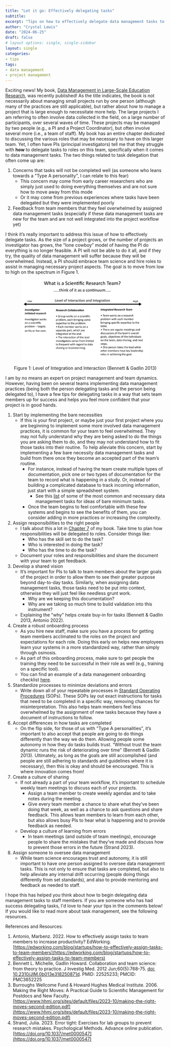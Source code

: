 ```yaml
---
title: "Let it go: Effectively delegating tasks"
subtitle: 
excerpt: "Tips on how to effectively delegate data management tasks to project team members."
author: "Crystal Lewis"
date: "2024-06-25"
draft: false
# layout options: single, single-sidebar
layout: single
categories:
- tips
tags:
- data management
- project management 
---
```


Exciting news! My book, [Data Management in Large-Scale Education Research](https://www.routledge.com/Data-Management-in-Large-Scale-Education-Research/Lewis/p/book/9781032622798), was recently published! As the title indicates, the book is not necessarily about managing small projects run by one person (although many of the practices are still applicable), but rather about how to manage a project that is large enough to necessitate more help. The large projects I am referring to often involve data collected in the field, on a large number of participants, over several waves of time. These projects may be managed by two people (e.g., a PI and a Project Coordinator), but often involve several more (i.e., a team of staff). My book has an entire chapter dedicated to discussing the various roles that may be necessary to have on this larger team. Yet, I often have PIs (principal investigators) tell me that they struggle with **how** to delegate tasks to roles on this team, specifically when it comes to data management tasks. The two things related to task delegation that often come up are:

1. Concerns that tasks will not be completed well (as someone who leans towards a "Type A personality", I can relate to this fear)
    - This concern may come from early career researchers who are simply just used to doing everything themselves and are not sure how to move away from this mode
    - Or it may come from previous experiences where tasks have been delegated but they were implemented poorly
2. Feedback from team members that they feel overwhelmed by assigned data management tasks (especially if these data management tasks are new for the team and are not well integrated into the project workflow yet)

I think it’s really important to address this issue of how to effectively delegate tasks. As the size of a project grows, or the number of projects an investigator has grows, the “lone cowboy” model of having the PI do everything is no longer feasible. A PI will not be able to do it all, and if they try, the quality of data management will suffer because they will be overwhelmed. Instead, a PI should embrace team science and hire roles to assist in managing necessary project aspects. The goal is to move from low to high on the spectrum in Figure 1. 

  
<div class="figure" style="text-align: center">
<img src="img/spectrum.PNG" alt="Level of Integration and Interaction (Bennett &amp; Gadlin 2013)" width="80%" />
<p class="caption">Figure 1: Level of Integration and Interaction (Bennett & Gadlin 2013)</p>
</div>

I am by no means an expert on project management and team dynamics. However, having been on several teams implementing data management practices (being both the person delegating tasks and the person being delegated to), I have a few tips for delegating tasks in a way that sets team members up for success and helps you feel more confident that your project is in good hands.

1. Start by implementing the bare necessities
    - If this is your first project, or maybe just your first project where you are beginning to implement some more involved data management practices, it is common for your team to feel overwhelmed. They may not fully understand why they are being asked to do the things you are asking them to do, and they may not understand how to fit those tasks into their routine. To help alleviate this concern, start by implementing a few bare necessity data management tasks and build from there once they become an accepted part of the team’s routine.
        - For instance, instead of having the team create multiple types of documentation, pick one or two types of documentation for the team to record what is happening in a study. Or, instead of building a complicated database to track incoming information, just start with a simple spreadsheet system. 
          - See this [list](https://datamgmtinedresearch.com/appendix) of some of the most common and necessary data management tasks for ideas of bare minimum tasks.
        - Once the team begins to feel comfortable with these few systems and begins to see the benefits of them, you can consider adding in more practices or increasing the complexity.
2. Assign responsibilities to the right people
    - I talk about this a lot in [Chapter 7](https://datamgmtinedresearch.com/roles) of my book. Take time to plan how responsibilities will be delegated to roles. Consider things like:
      - Who has the skill set to do the task?
      - Who is interested in doing the task?
      - Who has the time to do the task?
    - Document your roles and responsibilities and share the document with your team to get feedback.
3. Develop a shared vision
    - It’s important for PIs to talk to team members about the larger goals of the project in order to allow them to see their greater purpose beyond day-to-day tasks. Similarly, when assigning data management tasks, those tasks need to be put into context, otherwise they will just feel like needless grunt work.
      - Why are we keeping this documentation? 
      - Why are we taking so much time to build validation into this instrument? 
    - Explaining the "why" helps create buy-in for tasks (Bennett & Gadlin 2013, Antonio 2022).
4. Create a robust onboarding process
    - As you hire new staff, make sure you have a process for getting team members acclimated to the roles on the project and expectations for each role. Doing this early on helps new employees learn your systems in a more standardized way, rather than simply through osmosis.
    - As part of this onboarding process, make sure to get people the training they need to be successful in their role as well (e.g., training on a specific tool).
    - You can find an example of a data management onboarding checklist [here](https://datamgmtinedresearch.com/document#onboarding-and-offboarding).
5. Standardize processes to minimize deviations and errors
    - Write down all of your repeatable processes in [Standard Operating Procedures](https://datamgmtinedresearch.com/document#document-sop) (SOPs). These SOPs lay out exact instructions for tasks that need to be completed in a specific way, removing chances for misinterpretation. This also helps team members feel less overwhelmed by the assignment of new tasks because they have a document of instructions to follow.
6. Accept differences in how tasks are completed
    - On the flip side, for those of us with "Type A personalities", it’s important to also accept that people are going to do things differently than the way we do them. Allowing people some autonomy in how they do tasks builds trust. “Without trust the team dynamic runs the risk of deteriorating over time” (Bennett & Gadlin 2013). Ultimately, as long as the goals are still accomplished (and people are still adhering to standards and guidelines where it is necessary), then this is okay and should be encouraged. This is where innovation comes from! 
7. Create a culture of sharing
   - If not already a part of your team workflow, it’s important to schedule weekly team meetings to discuss each of your projects.
      - Assign a team member to create weekly agendas and to take notes during the meeting. 
      - Give every team member a chance to share what they’ve been doing that week, as well as a chance to ask questions and share feedback. This allows team members to learn from each other, but also allows busy PIs to hear what is happening and to provide feedback as needed.
    - Develop a culture of learning from errors
      - In team meetings (and outside of team meetings), encourage people to share the mistakes that they’ve made and discuss how to prevent those errors in the future (Strand 2023).
8. Assign someone to oversee data management
    - While team science encourages trust and autonomy, it is still important to have one person assigned to oversee data management tasks. This is not only to ensure that tasks are completed, but also to help alleviate any internal drift occurring (people doing things differently from set standards), and also to provide mentoring and feedback as needed to staff.
  
I hope this has helped you think about how to begin delegating data management tasks to staff members. If you are someone who has had success delegating tasks, I'd love to hear your tips in the comments below! If you would like to read more about task management, see the following resources. 

References and Resources:

1. Antonio, Marbenz. 2022. How to effectively assign tasks to team members to increase productivity? EdWorking. [https://edworking.com/blog/startups/how-to-effectively-assign-tasks-to-team-members](https://edworking.com/blog/startups/how-to-effectively-assign-tasks-to-team-members)
2. Bennett L. Michelle, Gadlin Howard. Collaboration and team science: from theory to practice. J Investig Med. 2012 Jun;60(5):768-75. [doi: 10.2310/JIM.0b013e318250871d](https://www.ncbi.nlm.nih.gov/pmc/articles/PMC3652225/). PMID: 22525233; PMCID: PMC3652225
3. Burroughs Wellcome Fund & Howard Hughes Medical Institute. 2006. Making the Right Moves: A Practical Guide to Scientifıc Management for Postdocs and New Faculty. [https://www.hhmi.org/sites/default/files/2023-10/making-the-right-moves-second-edition.pdf](https://www.hhmi.org/sites/default/files/2023-10/making-the-right-moves-second-edition.pdf)
2. Strand, Julia. 2023. Error tight: Exercises for lab groups to prevent research mistakes. Psychological Methods. Advance online publication. [https://doi.org/10.1037/met0000547](https://doi.org/10.1037/met0000547)

